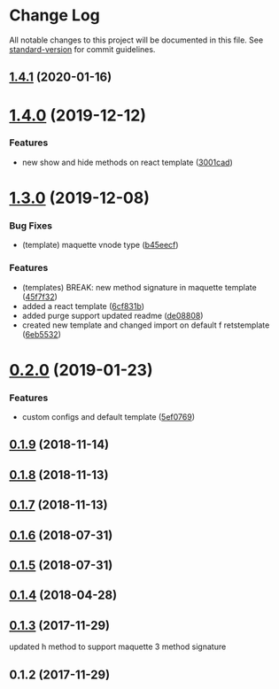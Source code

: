 # Change Log

All notable changes to this project will be documented in this file. See [standard-version](https://github.com/conventional-changelog/standard-version) for commit guidelines.

<a name="1.4.1"></a>
## [1.4.1](https://gitlab.com/FRETS/frets/compare/v1.4.0...v1.4.1) (2020-01-16)



<a name="1.4.0"></a>
# [1.4.0](https://gitlab.com/FRETS/frets/compare/v1.3.0...v1.4.0) (2019-12-12)


### Features

* new show and hide methods on react template ([3001cad](https://gitlab.com/FRETS/frets/commit/3001cad))



<a name="1.3.0"></a>
# [1.3.0](https://gitlab.com/FRETS/frets/compare/v0.2.0...v1.3.0) (2019-12-08)


### Bug Fixes

* (template) maquette vnode type ([b45eecf](https://gitlab.com/FRETS/frets/commit/b45eecf))


### Features

* (templates) BREAK: new method signature in maquette template ([45f7f32](https://gitlab.com/FRETS/frets/commit/45f7f32))
* added a react template ([6cf831b](https://gitlab.com/FRETS/frets/commit/6cf831b))
* added purge support updated readme ([de08808](https://gitlab.com/FRETS/frets/commit/de08808))
* created new template and changed import on default f retstemplate ([6eb5532](https://gitlab.com/FRETS/frets/commit/6eb5532))



<a name="0.2.0"></a>
# [0.2.0](https://gitlab.com/FRETS/frets/compare/v0.1.9...v0.2.0) (2019-01-23)


### Features

* custom configs and default template ([5ef0769](https://gitlab.com/FRETS/frets/commit/5ef0769))



<a name="0.1.9"></a>
## [0.1.9](https://gitlab.com/FRETS/frets/compare/v0.1.8...v0.1.9) (2018-11-14)



<a name="0.1.8"></a>
## [0.1.8](https://gitlab.com/FRETS/frets/compare/v0.1.7...v0.1.8) (2018-11-13)



<a name="0.1.7"></a>
## [0.1.7](https://gitlab.com/FRETS/frets/compare/v0.1.6...v0.1.7) (2018-11-13)



<a name="0.1.6"></a>
## [0.1.6](https://gitlab.com/FRETS/frets/compare/v0.1.5...v0.1.6) (2018-07-31)



<a name="0.1.5"></a>
## [0.1.5](https://gitlab.com/FRETS/frets/compare/v0.1.4...v0.1.5) (2018-07-31)



<a name="0.1.4"></a>
## [0.1.4](https://gitlab.com/FRETS/frets/compare/v0.1.2...v0.1.4) (2018-04-28)



<a name="0.1.3"></a>
## [0.1.3](https://gitlab.com/FRETS/frets/compare/v0.1.2...v0.1.3) (2017-11-29)

updated h method to support maquette 3 method signature


<a name="0.1.2"></a>
## 0.1.2 (2017-11-29)
